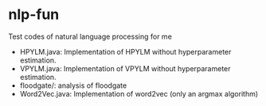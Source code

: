 nlp-fun
=======

Test codes of natural language processing for me

* HPYLM.java: Implementation of HPYLM without hyperparameter estimation.
* VPYLM.java: Implementation of VPYLM without hyperparameter estimation.
* floodgate/: analysis of floodgate
* Word2Vec.java: Implementation of word2vec (only an argmax algorithm)

